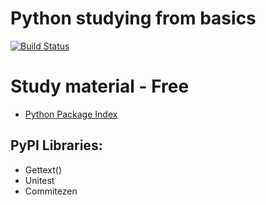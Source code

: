 # Python studying from basics 

[![Build Status](https://travis-ci.org/joemccann/dillinger.svg?branch=master)](https://travis-ci.org/joemccann/dillinger)

# Study material - Free

* [Python Package Index](https://packaging.python.org/tutorials/) 

##  PyPI Libraries:

* Gettext()
* Unitest
* Commitezen 

